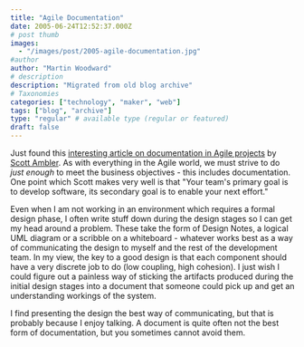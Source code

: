 ```yaml
---
title: "Agile Documentation"
date: 2005-06-24T12:52:37.000Z
# post thumb
images:
  - "/images/post/2005-agile-documentation.jpg"
#author
author: "Martin Woodward"
# description
description: "Migrated from old blog archive"
# Taxonomies
categories: ["technology", "maker", "web"]
tags: ["blog", "archive"]
type: "regular" # available type (regular or featured)
draft: false
---
```


Just found this [interesting article on documentation in Agile projects](http://www.agilemodeling.com/essays/agileDocumentation.htm) by [Scott Ambler](http://www.ambysoft.com/). As with everything in the Agile world, we must strive to do _just enough_ to meet the business objectives - this includes documentation. One point which Scott makes very well is that "Your team's primary goal is to develop software, its secondary goal is to enable your next effort."

Even when I am not working in an environment which requires a formal design phase, I often write stuff down during the design stages so I can get my head around a problem. These take the form of Design Notes, a logical UML diagram or a scribble on a whiteboard - whatever works best as a way of communicating the design to myself and the rest of the development team. In my view, the key to a good design is that each component should have a very discrete job to do (low coupling, high cohesion). I just wish I could figure out a painless way of sticking the artifacts produced during the initial design stages into a document that someone could pick up and get an understanding workings of the system.

I find presenting the design the best way of communicating, but that is probably because I enjoy talking. A document is quite often not the best form of documentation, but you sometimes cannot avoid them.
